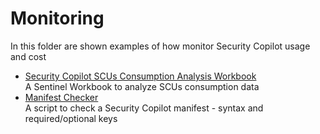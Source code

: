 # Monitoring
In this folder are shown examples of how monitor Security Copilot usage and cost

- [Security Copilot SCUs Consumption Analysis Workbook](https://github.com/mariocuomo/Experimenting-With-Security-Copilot/tree/main/monitoring/Consumption%20Analysis%20Workbook) <br>
  A Sentinel Workbook to analyze SCUs consumption data
- [Manifest Checker](https://github.com/mariocuomo/Experimenting-With-Security-Copilot/tree/main/monitoring/Consumption%20Analysis%20Workbook) <br>
  A script to check a Security Copilot manifest - syntax and required/optional keys
